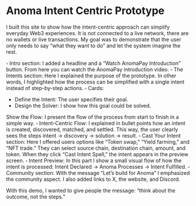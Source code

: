 # Anoma Intent Centric Prototype

I built this site to show how the intent-centric approach can simplify everyday Web3 experiences. It is not connected to a live network, there are no wallets or live transactions. My goal was to demonstrate that the user only needs to say “what they want to do” and let the system imagine the rest.

▫️ Intro section: I added a headline and a “Watch AnomaPay Introduction” button. From here you can watch the AnomaPay introduction video.
▫️ The Intents section: Here I explained the purpose of the prototype. In other words, I highlighted how the process can be simplified with a single intent instead of step-by-step actions.
▫️ Cards:
- Define the Intent: The user specifies their goal.
- Design the Solver: I show how this goal could be solved.

Show the Flow: I present the flow of the process from start to finish in a simple way.
▫️ Intent-Centric Flow: I explained in bullet points how an intent is created, discovered, matched, and settled. This way, the user clearly sees the steps intent → discovery → solution → result.
▫️ Cast Your Intent section: Here I offered users options like “Token swap,” “Yield farming,” and “NFT trade.” They can select source chain, destination chain, amount, and token. When they click “Cast Intent Spell,” the intent appears in the preview screen.
▫️ Intent Preview: In this part I show a small visual flow of how the intent is processed: Intent Declared → Anoma Processes → Intent Fulfilled.
▫️ Community section: With the message “Let’s build for Anoma” I emphasized the community aspect. I also added links to X, the website, and Discord.

With this demo, I wanted to give people the message: “think about the outcome, not the steps.”
